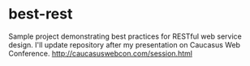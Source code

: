 best-rest
=========

Sample project demonstrating best practices for RESTful web service design.
I'll update repository after my presentation on Caucasus Web Conference.
http://caucasuswebcon.com/session.html
